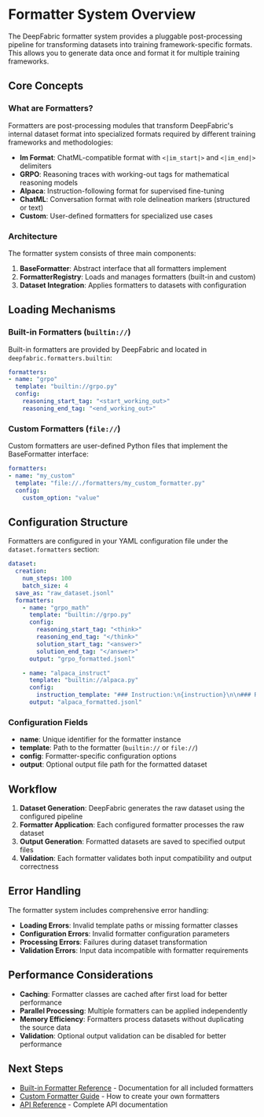 # Formatter System Overview

The DeepFabric formatter system provides a pluggable post-processing pipeline for transforming datasets into training framework-specific formats. This allows you to generate data once and format it for multiple training frameworks.

## Core Concepts

### What are Formatters?

Formatters are post-processing modules that transform DeepFabric's internal dataset format into specialized formats required by different training frameworks and methodologies:

- **Im Format**: ChatML-compatible format with `<|im_start|>` and `<|im_end|>` delimiters
- **GRPO**: Reasoning traces with working-out tags for mathematical reasoning models
- **Alpaca**: Instruction-following format for supervised fine-tuning
- **ChatML**: Conversation format with role delineation markers (structured or text)
- **Custom**: User-defined formatters for specialized use cases

### Architecture

The formatter system consists of three main components:

1. **BaseFormatter**: Abstract interface that all formatters implement
2. **FormatterRegistry**: Loads and manages formatters (built-in and custom)
3. **Dataset Integration**: Applies formatters to datasets with configuration

## Loading Mechanisms

### Built-in Formatters (`builtin://`)

Built-in formatters are provided by DeepFabric and located in `deepfabric.formatters.builtin`:

```yaml
formatters:
- name: "grpo"
  template: "builtin://grpo.py"
  config:
    reasoning_start_tag: "<start_working_out>"
    reasoning_end_tag: "<end_working_out>"
```

### Custom Formatters (`file://`)

Custom formatters are user-defined Python files that implement the BaseFormatter interface:

```yaml
formatters:
- name: "my_custom"
  template: "file://./formatters/my_custom_formatter.py"
  config:
    custom_option: "value"
```

## Configuration Structure

Formatters are configured in your YAML configuration file under the `dataset.formatters` section:

```yaml
dataset:
  creation:
    num_steps: 100
    batch_size: 4
  save_as: "raw_dataset.jsonl"
  formatters:
    - name: "grpo_math"
      template: "builtin://grpo.py"
      config:
        reasoning_start_tag: "<think>"
        reasoning_end_tag: "</think>"
        solution_start_tag: "<answer>"
        solution_end_tag: "</answer>"
      output: "grpo_formatted.jsonl"

    - name: "alpaca_instruct"
      template: "builtin://alpaca.py"
      config:
        instruction_template: "### Instruction:\n{instruction}\n\n### Response:"
      output: "alpaca_formatted.jsonl"
```

### Configuration Fields

- **name**: Unique identifier for the formatter instance
- **template**: Path to the formatter (`builtin://` or `file://`)
- **config**: Formatter-specific configuration options
- **output**: Optional output file path for the formatted dataset

## Workflow

1. **Dataset Generation**: DeepFabric generates the raw dataset using the configured pipeline
2. **Formatter Application**: Each configured formatter processes the raw dataset
3. **Output Generation**: Formatted datasets are saved to specified output files
4. **Validation**: Each formatter validates both input compatibility and output correctness

## Error Handling

The formatter system includes comprehensive error handling:

- **Loading Errors**: Invalid template paths or missing formatter classes
- **Configuration Errors**: Invalid formatter configuration parameters
- **Processing Errors**: Failures during dataset transformation
- **Validation Errors**: Input data incompatible with formatter requirements

## Performance Considerations

- **Caching**: Formatter classes are cached after first load for better performance
- **Parallel Processing**: Multiple formatters can be applied independently
- **Memory Efficiency**: Formatters process datasets without duplicating the source data
- **Validation**: Optional output validation can be disabled for better performance

## Next Steps

- [Built-in Formatter Reference](built-in-reference.md) - Documentation for all included formatters
- [Custom Formatter Guide](custom-formatter-guide.md) - How to create your own formatters
- [API Reference](api-reference.md) - Complete API documentation